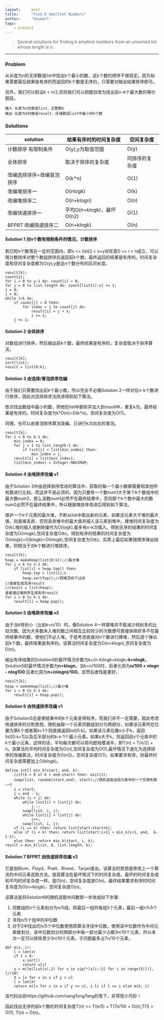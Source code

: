 ```yaml
---
layout:     post
title:      "Find K Smallest Numbers"
author:     "dusmart"
tags:
    - project
---
```


> Several solutions for finding k smallest numbers from an unsorted list whose length is n.

<!--more-->

---

### Problem

从长度为n的无序数组list中找出k个最小的数，这k个数的顺序不做规定。因为如果需要最后结果是有序的而返回的k个数是无序的，只需要对输出结果排序即可。

另外，我们可以假设k < n/2,否则我们可以把题目改为找出前n-k个最大数的等价题目。

```
输入 长度为n的数组list，正整数k
输出 长度为k的数组result，存储数组list中最小的k个数
```

### Solutions

solution                | 结果有序时的时间复杂度             | 空间复杂度
----------------------- | ------------------------------- | ---------
计数排序 有限制条件        | O(y),y为取值范围                 | O(y)
全体排序                 | 取决于排序的复杂度                 | 同排序的复杂度
改编选择排序=改编冒泡排序   | O(k\*n)                        |  O(1)
改编堆排序一              | O(nlogk)                        | O(k)
改编堆排序二              | O(n+klogn)                      | O(n)
改编快速排序一             | 平均O(n+klogk)，最坏O(n2)       | O(1)
BFPRT 改编快速排序二       | O(n+klogk)                      | O(n)

#### Solution 1 对n个数有限制条件的情况，计数排序

若已知n个数落在一定的范围内，即x <= list[i] < x+y对任意0 <= i < n成立，可以用计数排序对整个数组排序后返回前k个数。最终返回的结果是有序的。时间复杂度和空间复杂度都为O(y),y是这n个数分布的区间长度。

```
result[k];
count[y];
for i = 0 to y-1 do: count[i] = 0;
for j = 0 to list.length do: count[list[i]-x] += 1;
i = 0;
j = 0;
while i<k do:
    if count[j] > 0 then: 
        for index = 1 to count[j] do:
            result[i] = j + x;
            i += 1;
    j += 1;
```

#### Solution 2 全体排序

对数组进行排序，然后输出前k个数，最终结果是有序的，复杂度取决于排序算法。

```
result[k];
sort(list);
result = list[0:k];
```

#### Solution 3 由选择/冒泡排序改编

由于我们只需要找出前k个最小数，所以完全不必像Solution 2一样对后n-k个数进行排序，因此对选择排序法改进得到如下算法。

依次找出数组中最小的数，把他在list中删除并加入到result中，重复k次。最终结果是有序的。时间复杂度为k\*O(n)=O(k*n)。空间复杂度为O(1)。

同理，也可以由冒泡排序算法改编，只进行k次向左的冒泡。

```
result[k];
for i = 0 to k-1 do:
    min_index = 0;
    for j = 1 to list.length-1 do:
        if list[j] < list[min_index] then:
            min_index = j;
    result[i] = list[min_index];
    list[min_index] = Integer.MAXIMUM;
```

#### Solution 4 由堆排序改编 v1

由于Solution 3中由选择排序改进的算法中，获取的每一个最小数都需要和其他所有数进行比较。而这并不是必须的，因为只要有一个数num1大于某个k个数组中的最大数num2，那么该数num1必然不在最终结果中，否则那个k个数中最大的数num2必然不在最终结果中，所以根据堆排序改进后得到如下算法。

维护一个k个元素的最大堆，不断从list中取出新的元素，如果该元素大于堆的最大值，则直接丢弃，否则丢弃堆中的最大值并插入该元素到堆中。建堆时间复杂度为O(k),堆的插入或删除操作为O(logk),最多有n-k次插入。得到无序的结果的时间复杂度为O(nlogk),空间复杂度O(k)。得到有序的结果的时间复杂度为O(nlogk)+O(klogk)=O(nlogk),空间复杂度为O(k)。实质上最后如果按顺序弹出结果，则相当于对k个数进行堆排序。

```
result[k];
heap = makeHeap(list[0:k]);//最大堆
for i = k to n-1 do:
    if list[i] < heap.top() then:
        heap.top = list[i];s
        heap.sortTop();//把堆顶向下过滤
//直接生成无序result
//result = list(heap);
或者通过堆排序生成有序result
for i = 0 to k-1 do:  
    result[i] = heap.pop();
```

#### Solution 5 由堆排序改编 v2

由于当k特别小（比如k=n/10）时，像Solution 4一样建堆并不能减少特别多的比较次数。因为大多数未入堆的数之间相互比较较少的次数便可直接排除好多不在最终结果中的数，使他们不必入堆。于是考虑直接对n个数进行建堆，然后逐个弹出前k个数。最终结果是有序的。该算法时间复杂度为O(n+klogn),空间复杂度为O(n)。

输出有序结果的Solution4的最坏情况步数为k+(n-k)logk+klogk=**k+nlogk**，Solution5的最坏情况步数为**n+klogn**。当k=n/100时，前者化简为**n/100 + nlogn - nlog100**,后者化简为**n+(nlogn)/100**。显然后者性能更好。

```
result[k];
heap = makeHeap(list);//最小堆
for i = 0 to k-1 do:
    result[i] = heap.pop();
```

#### Solution 6 由快速排序改编 v1

由于Solution5总是使结果中的k个元素变得有序，而我们并不一定需要，因此考虑快速排序的分割思想。随机抽取一个元素将数组划分为两部分，如果该元素所在位置为第k个或者第k+1个则直接返回list[0:k]。如果该元素位置s小于k，返回list[0:s+1]以及后半部分的k-s-1个最小元素。如果s大于k，则返回前s个元素中的k个最小元素。这样的话，平均每次都可以将问题规模减半，即T(n) = T(n/2) + n。该算法的平均时间复杂度为O(n),空间复杂度为O(1),最坏情况下退化为选择排序的改编算法，时间复杂度为O(n2)，空间复杂度O(1)。如果要求有序，则最终时间复杂度需要加上O(klogk)。

```
define int[] min_k(start, end, k):
    //if(k < 0 or k > end-start) then: exit(1);
    swap(list, random(start,end), start);//随机选取这段元素中的一个交换到第一个
    i = start;
    j = end - 1;
    while (i < j) do:
        while list[i] < list[j] do:
            j--;
        swap(list, i, j);
        while list[i] < list[j] do:
            i++;
        swap(list, i, j);
    if (i == k) then: return list[start:start+k];
    else if (i < k) then: return list[start:i+1] + min_k(i+1, end,  k-i-1);
    else then: return min_k(start, i, k);
result = min_k(list, 0, list.length, k);
```

#### Solution 7 BFPRT 由快速排序改编 v2

它是由Blum、Floyd、Pratt、Rivest、Tarjan提出。该算法的思想是修改上一个算法的中间元素选取方法，提高算法在最坏情况下的时间复杂度。最坏的时间复杂度和平均时间复杂度一样，是O(n)，空间复杂度是O(n)。最终结果要求有序时时间复杂度为O(n+klogk)，空间复杂度O(n)。

该算法是将Solution6的随机选取中间数那一步改成如下步骤:
1. 将数组的n个元素划分为n/5组，除最后一组外每组5个元素，最后一组n%5个元素
2. 寻找n/5个组中的中位数
3. 对于2中找出的n/5个中位数使用原算法寻找中位数，使用该中位数作为中间元素做划分，该中位数划分的两部分中每一部分最少占都3n/10个元素，所以本次一定可以排除至少3n/10个元素，子问题最多占7n/10个元素。

```
def m(x, i):
    l = len(x)
    if l < 9:
        x.sort()
        return x[i]
    y = m([m(list(v),2) for v in zip(*[x[i::5] for i in range(5)])], l//10)
    X = [v for v in x if y > v]
    l = len(X)
    return m([v for v in x if y <= v], i-l) if l <= i else m(X, i)
```

该代码出自https://github.com/vang1ong7ang的笔下，非常短小巧妙！


因此找出无序的前k个数的时间复杂度T(n) <= T(n/5) + T(7n/10) + O(n),T(1) = O(1), T(n) = O(n)。
